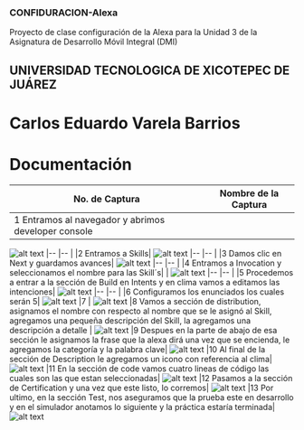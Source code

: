 ### CONFIDURACION-Alexa
Proyecto de clase configuración de la Alexa para la Unidad 3 de la Asignatura de Desarrollo Móvil Integral (DMI) 

## UNIVERSIDAD TECNOLOGICA DE XICOTEPEC DE JUÁREZ
# Carlos Eduardo Varela Barrios

# Documentación
|No. de Captura|Nombre de la Captura | 
|-- |-- |
|1 Entramos al navegador y abrimos developer console|
![alt text](<Captura de pantalla (1).png>)
|-- |-- |
|2 Entramos a Skills|
![alt text](<Captura de pantalla (2).png>)
|-- |-- |
|3 Damos clic en Next y guardamos avances|
![alt text](<Captura de pantalla (3).png>)
|-- |-- |
|4 Entramos a Invocation y seleccionamos el nombre para las Skill´s| |
![alt text](<Captura de pantalla (4).png>)
|-- |-- |
|5 Procedemos a entrar a la sección de Build en Intents y en clima vamos a editamos las intenciones|
![alt text](<Captura de pantalla (5).png>)
|-- |-- |
|6 Configuramos los enunciados los cuales serán 5|
![alt text](<Captura de pantalla (7).png>)
|7 |
![alt text](<Captura de pantalla (9).png>)
|8 Vamos a sección de distribution, asignamos el nombre con respecto al nombre que se le asignó al Skill, agregamos una pequeña descripción del Skill, la agregamos una descripción a detalle |
![alt text](<Captura de pantalla (10).png>)
|9 Despues en la parte de abajo de esa sección le asignamos la frase que la alexa dirá una vez que se encienda, le agregamos la categoría y la palabra clave|
![alt text](<Captura de pantalla (10).png>)
|10 Al final de la sección de Description le agregamos un icono con referencia al clima|
![alt text](<Captura de pantalla (11)-1.png>)
|11 En la sección de code vamos cuatro lineas de código las cuales son las que estan seleccionadas|
![alt text](<Captura de pantalla (15).png>)
|12 Pasamos a la sección de Certification y una vez que este listo, lo corremos|
![alt text](<Captura de pantalla (12)-1.png>)
|13 Por ultimo, en la sección Test, nos aseguramos que la prueba este en desarrollo y en el simulador anotamos lo siguiente y la práctica estaría terminada|
![alt text](<Captura de pantalla (18).png>)